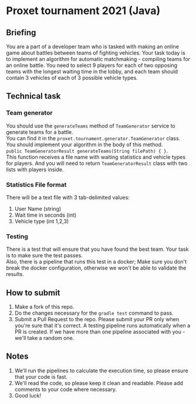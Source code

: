 # Proxet tournament 2021 (Java)
## Briefing
You are a part of a developer team who is tasked with making an online game about battles between teams of fighting vehicles.
Your task today is to implement an algorithm for automatic matchmaking - compiling teams for an online battle.
You need to select 9 players for each of two opposing teams with the longest waiting time in the lobby, and each team should contain 3 vehicles of each of 3 possible vehicle types.

## Technical task
### Team generator
You should use the ``generateTeams`` method of ``TeamGenerator`` service to generate teams for a battle.  
You can find it in the `proxet.tournament.generator.TeamGenerator` class.  
You should implement your algorithm in the body of this method.  
`public TeamGeneratorResult generateTeams(String filePath) { }`.  
This function receives a file name with waiting statistics and vehicle types for players. And you will need to return `TeamGeneratorResult` class with two lists with players inside.

### Statistics File format
There will be a text file with 3 tab-delimited values:  
1. User Name (string)  
1. Wait time in seconds (int)  
1. Vehicle type (int 1,2,3)  

### Testing
There is a test that will ensure that you have found the best team. Your task is to make sure the test passes.  
Also, there is a pipeline that runs this test in a docker; Make sure you don't break the docker configuration, otherwise we won't be able to validate the results.

## How to submit
1. Make a fork of this repo.  
1. Do the changes necessary for the `gradle test` command to pass.  
1. Submit a Pull Request to the repo. Please submit your PR only when you're sure that it's correct. A testing pipeline runs automatically when a PR is created. If we have more than one pipeline associated with you - we'll take a random one.

## Notes
1. We'll run the pipelines to calculate the execution time, so please ensure that your code is fast.
1. We'll read the code, so please keep it clean and readable. Please add comments to your code where necessary.
1. Good luck!
